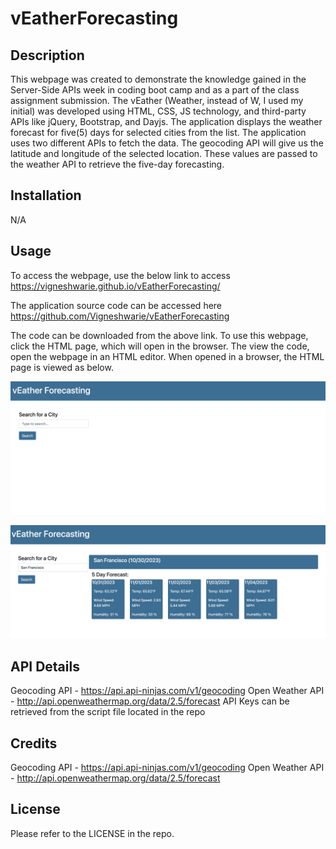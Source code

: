 # vEatherForecasting

## Description

This webpage was created to demonstrate the knowledge gained in the Server-Side APIs week in coding boot camp and as a part of the class assignment submission. The vEather (Weather, instead of W, I used my initial) was developed using HTML, CSS, JS technology, and third-party APIs like jQuery, Bootstrap, and Dayjs. The application displays the weather forecast for five(5) days for selected cities from the list. The application uses two different APIs to fetch the data. The geocoding API will give us the latitude and longitude of the selected location. These values are passed to the weather API to retrieve the five-day forecasting.

## Installation

N/A

## Usage

To access the webpage, use the below link to access https://vigneshwarie.github.io/vEatherForecasting/

The application source code can be accessed here https://github.com/Vigneshwarie/vEatherForecasting

The code can be downloaded from the above link. To use this webpage, click the HTML page, which will open in the browser. The view the code, open the webpage in an HTML editor. When opened in a browser, the HTML page is viewed as below.

![Alt text](assets/images/HomePage.png)

![Alt text](assets/images/WeatherDisplay.png)

## API Details

Geocoding API - https://api.api-ninjas.com/v1/geocoding
Open Weather API - http://api.openweathermap.org/data/2.5/forecast
API Keys can be retrieved from the script file located in the repo

## Credits

Geocoding API - https://api.api-ninjas.com/v1/geocoding
Open Weather API - http://api.openweathermap.org/data/2.5/forecast

## License

Please refer to the LICENSE in the repo.




